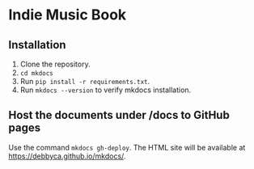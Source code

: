 # Indie Music Book

## Installation
1. Clone the repository.
2. `cd mkdocs`
3. Run `pip install -r requirements.txt`.
4. Run `mkdocs --version` to verify mkdocs installation.

## Host the documents under /docs to GitHub pages
Use the command `mkdocs gh-deploy`. The HTML site will be available at https://debbyca.github.io/mkdocs/.
